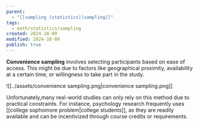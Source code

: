 ```yaml
---
parent:
  - "[[sampling (statistics)|sampling]]"
tags:
  - math/statistics/sampling
created: 2024-10-09
modified: 2024-10-09
publish: true
---
```

**Convenience sampling** involves selecting participants based on ease of access. This might be due to factors like geographical proximity, availability at a certain time, or willingness to take part in the study.

![[../assets/convenience sampling.png|convenience sampling.png]]

Unfortunately,many real-world studies can only rely on this method due to practical constraints. For instance, psychology research frequently uses [[college sophomore problem|college students]], as they are readily available and can be incentivized through course credits or requirements.